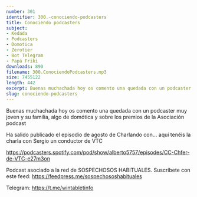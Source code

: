 ```yaml
---
number: 301
identifier: 300.-conociendo-podcasters
title: Conociendo podcasters
subject:
- Kedada
- Podcasters
- Domotica
- Zerotier
- Bot Telegram
- Papá Friki
downloads: 890
filename: 300.ConociendoPodcasters.mp3
size: 7455122
length: 442
excerpt: Buenas muchachada hoy os comento una quedada con un podcaster muy joven y su familia, algo de domotica y sobre los premios de la Asociación podcast
slug: conociendo-podcasters
---
```

Buenas muchachada hoy os comento una quedada con un podcaster muy joven y su familia, algo de domótica y sobre los premios de la Asociación podcast

Ha salido publicado el episodio de agosto de Charlando con... aquí tenéis la charla con Sergio un conductor de VTC

https://podcasters.spotify.com/pod/show/alberto5757/episodes/CC-Chfer-de-VTC-e27m3on

Podcast asociado a la red de SOSPECHOSOS HABITUALES. Suscríbete con este feed: https://feedpress.me/sospechososhabituales

Telegram: https://t.me/wintabletinfo